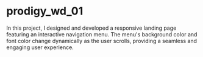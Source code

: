 # prodigy_wd_01
In this project, I designed and developed a responsive landing page featuring an interactive navigation menu. The menu's background color and font color change dynamically as the user scrolls, providing a seamless and engaging user experience.
